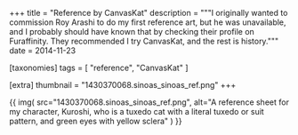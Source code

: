 +++
title = "Reference by CanvasKat"
description = """I originally wanted to commission Roy Arashi to do my first reference art, but he was unavailable, and I probably should have known that by checking their profile on Furaffinity. They recommended I try CanvasKat, and the rest is history."""
date = 2014-11-23

[taxonomies]
tags = [
    "reference", "CanvasKat"
]

[extra]
thumbnail = "1430370068.sinoas_sinoas_ref.png"
+++

{{
    img(
        src="1430370068.sinoas_sinoas_ref.png",
        alt="A reference sheet for my character, Kuroshi, who is a tuxedo cat with a literal tuxedo or suit pattern, and green eyes with yellow sclera"
    )
}}

